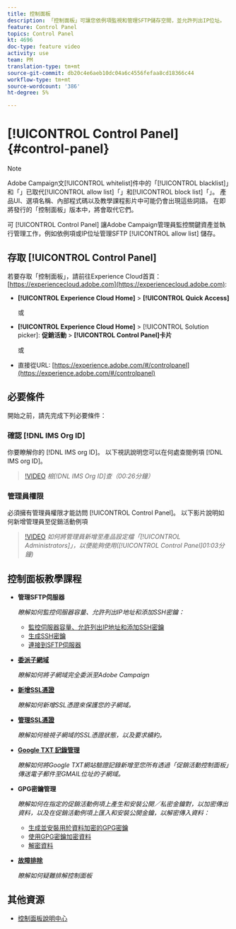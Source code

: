 ```yaml
---
title: 控制面板
description: 「控制面板」可讓您依例項監視和管理SFTP儲存空間，並允許列出IP位址。
feature: Control Panel
topics: Control Panel
kt: 4696
doc-type: feature video
activity: use
team: PM
translation-type: tm+mt
source-git-commit: db20c4e6aeb10dc04a6c4556fefaa8cd18366c44
workflow-type: tm+mt
source-wordcount: '386'
ht-degree: 5%

---
```



# [!UICONTROL Control Panel] {#control-panel}

>[!NOTE]
>
>Adobe Campaign文[!UICONTROL whitelist]件中的「[!UICONTROL blacklist]」和「」已取代[!UICONTROL allow list]「」和[!UICONTROL block list]「」。 產品UI、選項名稱、內部程式碼以及教學課程影片中可能仍會出現這些詞語。 在即將發行的「控制面板」版本中，將會取代它們。

可 [!UICONTROL Control Panel] 讓Adobe Campaign管理員監控關鍵資產並執行管理工作，例如依例項或IP位址管理SFTP [!UICONTROL allow list] 儲存。

## 存取 [!UICONTROL Control Panel]

若要存取「控制面板」，請前往Experience Cloud首頁： [https://experiencecloud.adobe.com](https://experiencecloud.adobe.com):

* **[!UICONTROL Experience Cloud Home]** > **[!UICONTROL Quick Access]**

   或
* **[!UICONTROL Experience Cloud Home]**  > [!UICONTROL Solution picker]: **促銷活動** > **[!UICONTROL Control Panel]卡片&#x200B;**

   或

* 直接從URL: [https://experience.adobe.com/#/controlpanel](https://experience.adobe.com/#/controlpanel)

## 必要條件

開始之前，請先完成下列必要條件：

### 確認 [!DNL IMS Org ID]

你要瞭解你的 [!DNL IMS org ID]。 以下視訊說明您可以在何處查閱例項 [!DNL IMS org ID]。

>[!VIDEO](https://video.tv.adobe.com/v/27183?quality=12)
*檢[!DNL IMS Org ID]查（00:26分鐘）*

### 管理員權限

必須擁有管理員權限才能訪問 [!UICONTROL Control Panel]。
以下影片說明如何新增管理員至促銷活動例項

>[!VIDEO](https://video.tv.adobe.com/v/27147?quality=12)
*如何將管理員新增至產品設定檔「[!UICONTROL Administrators]」，以便能夠使用([!UICONTROL Control Panel]01:03分鐘)*

## 控制面板教學課程

* **管理SFTP伺服器**

   *瞭解如何監控伺服器容量、允許列出IP地址和添加SSH密鑰：*

   * [監控伺服器容量、允許列出IP地址和添加SSH密鑰](/help/administrating/control-panel/monitoring-server-capacity-allow-listing-adding-ssh-key.md)
   * [生成SSH密鑰](/help/administrating/control-panel/generate-ssh-key.md)
   * [連接到SFTP伺服器](/help/administrating/control-panel/connect-to-sftp-server.md)
* **[委派子網域](/help/administrating/control-panel/subdomain-delegation.md)**

   *瞭解如何將子網域完全委派至Adobe Campaign*
* **[新增SSL憑證](/help/administrating/control-panel/adding-ssl-certificates.md)**

   *瞭解如何新增SSL憑證來保護您的子網域。*
* **[管理SSL憑證](/help/administrating/control-panel/managing-ssl-certificates.md)**

   *瞭解如何檢視子網域的SSL憑證狀態，以及要求續約。*
* **[Google TXT 記錄管理](/help/administrating/control-panel/google-txt-record-management.md)**

   *瞭解如何將Google TXT網站驗證記錄新增至您所有透過「促銷活動控制面板」傳送電子郵件至GMAIL位址的子網域。*

* **GPG密鑰管理**

   *瞭解如何在指定的促銷活動例項上產生和安裝公開／私密金鑰對，以加密傳出資料，以及在促銷活動例項上匯入和安裝公開金鑰，以解密傳入資料：*

   * [生成並安裝用於資料加密的GPG密鑰](./gpg-key-management/generating-and-installing-gpg-keys-for-data-encryption.md)
   * [使用GPG密鑰加密資料](./gpg-key-management/using-a-gpg-key-to-encrypt-data.md)
   * [解密資料](./gpg-key-management/decrypting-data.md)

* **[故障排除](/help/administrating/control-panel/trouble-shooting.md)**

   *瞭解如何疑難排解控制面板*

## 其他資源

* [控制面板說明中心](https://docs.adobe.com/content/help/zh-Hant/control-panel/using/control-panel-home.html)

